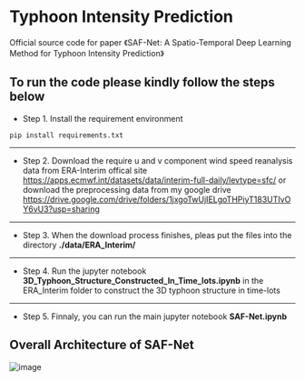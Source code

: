 # Typhoon Intensity Prediction
Official source code for paper 《SAF-Net: A Spatio-Temporal Deep Learning Method for Typhoon Intensity Prediction》

## To run the code please kindly follow the steps below

* Step 1. Install the requirement environment 
```
pip install requirements.txt
```  
---

* Step 2. Download the require u and v component wind speed reanalysis data from ERA-Interim offical site
<https://apps.ecmwf.int/datasets/data/interim-full-daily/levtype=sfc/>
or download the preprocessing data from my google drive
<https://drive.google.com/drive/folders/1jxgoTwUjIELgoTHPiyT183UTIvOY6vU3?usp=sharing>

---

* Step 3. When the download process finishes, pleas put the files into the directory **./data/ERA_Interim/**

---

* Step 4. Run the jupyter notebook **3D_Typhoon_Structure_Constructed_In_Time_lots.ipynb** in the ERA_Interim folder to construct the 3D typhoon structure in time-lots

---

* Step 5. Finnaly, you can run the main jupyter notebook **SAF-Net.ipynb**

## Overall Architecture of SAF-Net

![image](https://github.com/xuguangning1218/TI_Prediction/blob/master/figure/Model.png)
